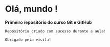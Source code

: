 # Olá, mundo !
   **Primeiro repositório do curso Git e GitHub**

    Repositório criado com sucesso durante a aula!
    
    Obrigado pela visita!

    
    
    
    



